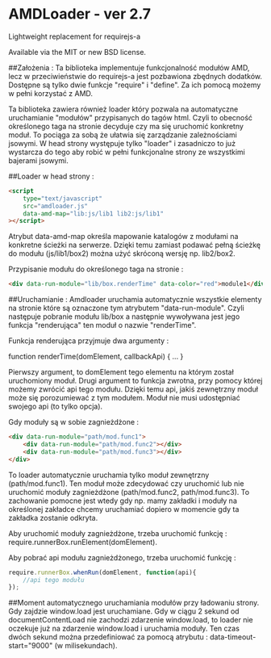 # AMDLoader - ver 2.7
Lightweight replacement for requirejs-a

Available via the MIT or new BSD license.


##Założenia :
Ta biblioteka implementuje funkcjonalność modułów AMD, lecz w przeciwieństwie do requirejs-a jest pozbawiona zbędnych dodatków. Dostępne są tylko dwie funkcje "require" i "define". Za ich pomocą możemy w pełni korzystać z AMD.

Ta biblioteka zawiera również loader który pozwala na automatyczne uruchamianie "modułów" przypisanych do tagów html. Czyli to obecność określonego taga na stronie decyduje czy ma się uruchomić konkretny moduł. To pociąga za sobą że ułatwia się zarządzanie zależnościami jsowymi. W head strony występuje tylko "loader" i zasadniczo to już wystarcza do tego aby robić w pełni funkcjonalne strony ze wszystkimi bajerami jsowymi.


##Loader w head strony :
```html
<script
    type="text/javascript"
    src="amdloader.js"
    data-amd-map="lib:js/lib1 lib2:js/lib1"
></script>
```

Atrybut data-amd-map określa mapowanie katalogów z modułami na konkretne ścieżki na serwerze. Dzięki temu zamiast podawać pełną ścieżkę do modułu (js/lib1/box2) można użyć skróconą wersję np. lib2/box2.

Przypisanie modułu do określonego taga na stronie :
```html
<div data-run-module="lib/box.renderTime" data-color="red">module1</div>
```

##Uruchamianie :
Amdloader uruchamia automatycznie wszystkie elementy na stronie które są oznaczone tym atrybutem "data-run-module".
Czyli następuje pobranie modułu lib/box a następnie wywoływana jest jego funkcja "renderująca" ten moduł o nazwie "renderTime".

Funkcja renderująca przyjmuje dwa argumenty :

function renderTime(domElement, callbackApi) { ... }

Pierwszy argument, to domElement tego elementu na którym został uruchomiony moduł. Drugi argument to funkcja zwrotna, przy pomocy której możemy zwrócić api tego modułu. Dzięki temu api, jakiś zewnętrzny moduł może się porozumiewać z tym modułem. Moduł nie musi udostępniać swojego api (to tylko opcja).


Gdy moduły są w sobie zagnieżdżone :
```html
<div data-run-module="path/mod.func1">
    <div data-run-module="path/mod.func2"></div>
    <div data-run-module="path/mod.func3"></div>
</div>
```

To loader automatycznie uruchamia tylko moduł zewnętrzny (path/mod.func1).
Ten moduł może zdecydować czy uruchomić lub nie uruchomić moduły zagnieżdżone (path/mod.func2, path/mod.func3).
To zachowanie pomocne jest wtedy gdy np. mamy zakładki i moduły na określonej zakładce chcemy uruchamiać dopiero w momencie gdy ta zakładka zostanie odkryta.

Aby uruchomić moduły zagnieżdżone, trzeba uruchomić funkcję : require.runnerBox.runElement(domElement).


Aby pobrać api modułu zagnieżdżonego, trzeba uruchomić funkcję :

```javascript
require.runnerBox.whenRun(domElement, function(api){
    //api tego modułu
});
```


##Moment automatycznego uruchamiania modułów przy ładowaniu strony.
Gdy zajdzie window.load jest uruchamiane. Gdy w ciągu 2 sekund od documentContentLoad nie zachodzi zdarzenie window.load, to loader nie oczekuje już na zdarzenie window.load i uruchamia moduły. Ten czas dwóch sekund można przedefiniować za pomocą atrybutu : data-timeout-start="9000" (w milisekundach).


